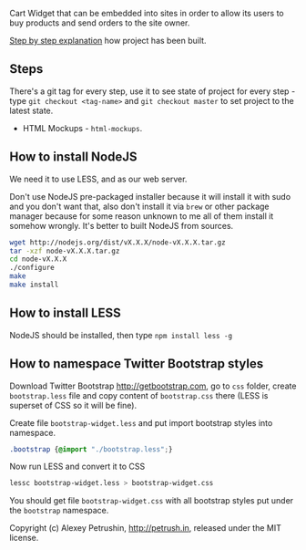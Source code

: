 Cart Widget that can be embedded into sites in order to allow its users to
buy products and send orders to the site owner.

[Step by step explanation](http://jslang.info/projects/salejs) how project has been built.

## Steps

There's a git tag for every step, use it to see state of project for every step - type
`git checkout <tag-name>` and `git checkout master` to set project to the latest state.

- HTML Mockups - `html-mockups`.

## How to install NodeJS

We need it to use LESS, and as our web server.

Don't use NodeJS pre-packaged installer because it will install it with sudo and
you don't want that, also don't install it via `brew` or other package manager because
for some reason unknown to me all of them install it somehow wrongly.
It's better to built NodeJS from sources.

``` Bash
wget http://nodejs.org/dist/vX.X.X/node-vX.X.X.tar.gz
tar -xzf node-vX.X.X.tar.gz
cd node-vX.X.X
./configure
make
make install
```

## How to install LESS

NodeJS should be installed, then type `npm install less -g`

## How to namespace Twitter Bootstrap styles

Download Twitter Bootstrap http://getbootstrap.com, go to `css` folder, create
`bootstrap.less` file and copy content of `bootstrap.css` there (LESS is superset of CSS so it will be fine).

Create file `bootstrap-widget.less` and put import bootstrap styles into namespace.

``` CSS
.bootstrap {@import "./bootstrap.less";}
```

Now run LESS and convert it to CSS

``` Bash
lessc bootstrap-widget.less > bootstrap-widget.css
```

You should get file `bootstrap-widget.css` with all bootstrap styles put under
the `bootstrap` namespace.

Copyright (c) Alexey Petrushin, http://petrush.in, released under the MIT license.